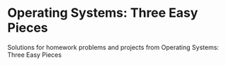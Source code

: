 # Operating Systems: Three Easy Pieces
Solutions for homework problems and projects from Operating Systems: Three Easy Pieces

